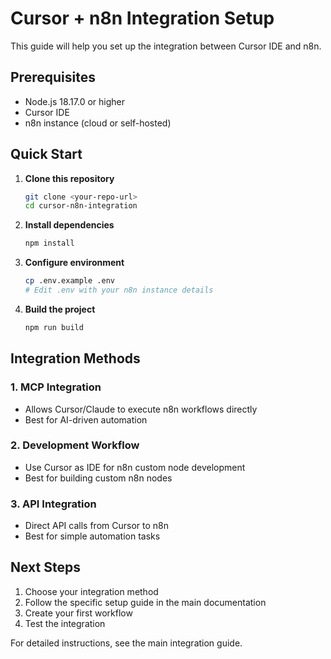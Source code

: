 # Cursor + n8n Integration Setup

This guide will help you set up the integration between Cursor IDE and n8n.

## Prerequisites

- Node.js 18.17.0 or higher
- Cursor IDE
- n8n instance (cloud or self-hosted)

## Quick Start

1. **Clone this repository**
   ```bash
   git clone <your-repo-url>
   cd cursor-n8n-integration
   ```

2. **Install dependencies**
   ```bash
   npm install
   ```

3. **Configure environment**
   ```bash
   cp .env.example .env
   # Edit .env with your n8n instance details
   ```

4. **Build the project**
   ```bash
   npm run build
   ```

## Integration Methods

### 1. MCP Integration
- Allows Cursor/Claude to execute n8n workflows directly
- Best for AI-driven automation

### 2. Development Workflow
- Use Cursor as IDE for n8n custom node development
- Best for building custom n8n nodes

### 3. API Integration
- Direct API calls from Cursor to n8n
- Best for simple automation tasks

## Next Steps

1. Choose your integration method
2. Follow the specific setup guide in the main documentation
3. Create your first workflow
4. Test the integration

For detailed instructions, see the main integration guide.
